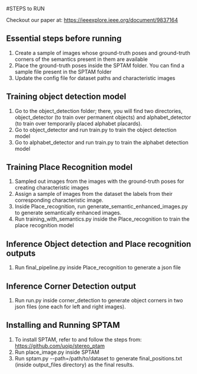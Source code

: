 #STEPS to RUN

Checkout our paper at: https://ieeexplore.ieee.org/document/9837164

## Essential steps before running
1. Create a sample of images whose ground-truth poses and ground-truth corners of the semantics present in them are available
2. Place the ground-truth poses inside the SPTAM folder. You can find a sample file present in the SPTAM folder
3. Update the config file for dataset paths and characteristic images

## Training object detection model
1. Go to the object_detection folder; there, you will find two directories, object_detector (to train over permanent objects) and alphabet_detector (to train over temporarily placed alphabet placards).
2. Go to object_detector and run train.py to train the object detection model
3. Go to alphabet_detector and run train.py to train the alphabet detection model

## Training Place Recognition model
1. Sampled out images from the images with the ground-truth poses for creating characteristic images
2. Assign a sample of images from the dataset the labels from their corresponding characteristic image.
3. Inside Place_recognition, run generate_semantic_enhanced_images.py to generate semantically enhanced images.
4. Run training_with_semantics.py inside the Place_recognition to train the place recognition model

## Inference Object detection and Place recognition outputs
1. Run final_pipeline.py inside Place_recognition to generate a json file

## Inference Corner Detection output
1. Run run.py inside corner_detection to generate object corners in two json files (one each for left and right images).

## Installing and Running SPTAM
1. To install SPTAM, refer to and follow the steps from: https://github.com/uoip/stereo_ptam
2. Run place_image.py inside SPTAM 
3. Run sptam.py --path=/path/to/dataset to generate final_positions.txt (inside output_files directory) as the final results.
